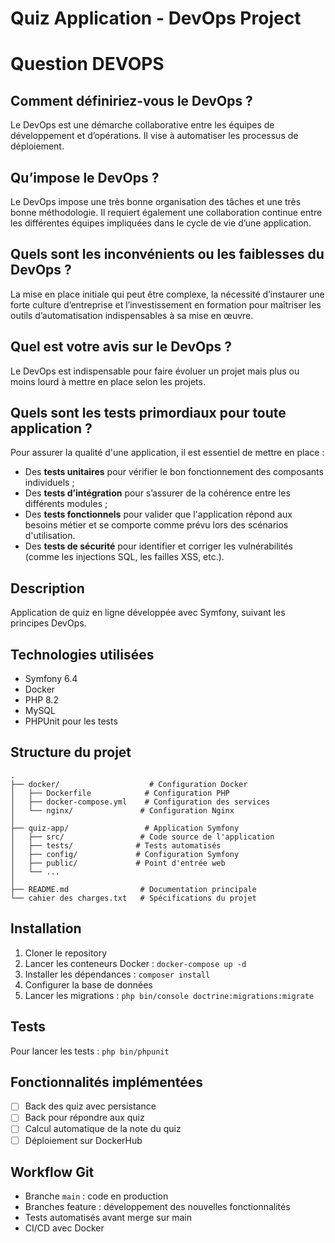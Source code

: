 # Quiz Application - DevOps Project

# Question DEVOPS

## Comment définiriez-vous le DevOps ?
Le DevOps est une démarche collaborative entre les équipes de développement et d’opérations. 
Il vise à automatiser les processus de déploiement.

## Qu’impose le DevOps ?
Le DevOps impose une très bonne organisation des tâches et une très bonne méthodologie.
Il requiert également une collaboration continue entre les différentes équipes impliquées dans le cycle de vie d’une application.

## Quels sont les inconvénients ou les faiblesses du DevOps ?
La mise en place initiale qui peut être complexe, la nécessité d’instaurer une forte culture d’entreprise et l’investissement en formation pour maîtriser les outils d’automatisation indispensables à sa mise en œuvre.

## Quel est votre avis sur le DevOps ?
Le DevOps est indispensable pour faire évoluer un projet mais plus ou moins lourd à mettre en place selon les projets.

## Quels sont les tests primordiaux pour toute application ?
Pour assurer la qualité d'une application, il est essentiel de mettre en place :
- Des **tests unitaires** pour vérifier le bon fonctionnement des composants individuels ;
- Des **tests d’intégration** pour s’assurer de la cohérence entre les différents modules ;
- Des **tests fonctionnels** pour valider que l'application répond aux besoins métier et se comporte comme prévu lors des scénarios d'utilisation.
- Des **tests de sécurité** pour identifier et corriger les vulnérabilités (comme les injections SQL, les failles XSS, etc.).




## Description
Application de quiz en ligne développée avec Symfony, suivant les principes DevOps.

## Technologies utilisées
- Symfony 6.4
- Docker
- PHP 8.2
- MySQL
- PHPUnit pour les tests

## Structure du projet
```
.
├── docker/                    # Configuration Docker
│   ├── Dockerfile            # Configuration PHP
│   ├── docker-compose.yml    # Configuration des services
│   └── nginx/               # Configuration Nginx
│
├── quiz-app/                 # Application Symfony
│   ├── src/                 # Code source de l'application
│   ├── tests/              # Tests automatisés
│   ├── config/             # Configuration Symfony
│   ├── public/             # Point d'entrée web
│   └── ...
│
├── README.md                # Documentation principale
└── cahier des charges.txt   # Spécifications du projet
```

## Installation
1. Cloner le repository
2. Lancer les conteneurs Docker : `docker-compose up -d`
3. Installer les dépendances : `composer install`
4. Configurer la base de données
5. Lancer les migrations : `php bin/console doctrine:migrations:migrate`

## Tests
Pour lancer les tests : `php bin/phpunit`

## Fonctionnalités implémentées
- [ ] Back des quiz avec persistance
- [ ] Back pour répondre aux quiz
- [ ] Calcul automatique de la note du quiz
- [ ] Déploiement sur DockerHub

## Workflow Git
- Branche `main` : code en production
- Branches feature : développement des nouvelles fonctionnalités
- Tests automatisés avant merge sur main
- CI/CD avec Docker